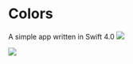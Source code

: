 # Colors
A simple app written in Swift 4.0
![](https://github.com/tmbashir/Colors/blob/master/IOS11TestApp/Screenshots/main.png?raw=true)

![](https://github.com/tmbashir/Colors/blob/master/IOS11TestApp/Screenshots/detail.png?raw=true)


